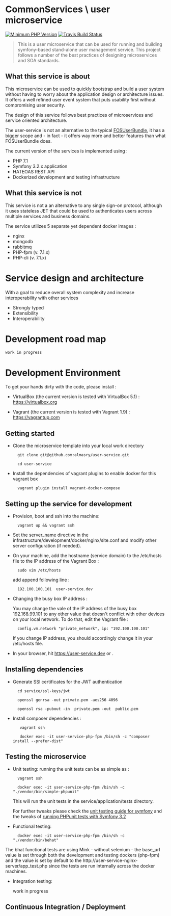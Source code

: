 CommonServices \ user microservice
==================================
   
[![Minimum PHP Version](https://img.shields.io/badge/php-%3E%3D%207.1-8892BF.svg?style=flat)](https://php.net/)   [![Travis Build Status](https://travis-ci.org/almasry/user-microservice.svg?branch=master)](https://travis-ci.org/almasry/user-microservice)



> This is a user microservice that can be used for running and building symfony-based stand-alone user management service. This project follows 
a number of the best practices of designing microservices and SOA standards. 


## What this service is about   

This microservice can be used to quickly bootstrap and build a user system without having to worry about the application design or architecture issues. 
It offers a well refined user event system that puts usability first without compromising user security.

The design of this service follows best practices of microservices and service oriented architecture. 

The user-service is not an alternative to the typical [FOSUserBundle](https://github.com/FriendsOfSymfony/FOSUserBundle), it has a bigger scope and - in fact - it offers way more and better features than what FOSUserBundle does.

The current version of the services is implemented using : 

* PHP 7.1
* Symfony 3.2.x application 
* HATEOAS REST API  
* Dockerized development and testing infrastructure


## What this service is not 

This service is not a an alternative to any single sign-on protocol, although it uses stateless JET that could be used to authenticates users across multiple services and business domains.  

The service utilizes 5 separate yet dependent docker images :

* nginx 
* mongodb
* rabbitmq
* PHP-fpm (v. 7.1.x)
* PHP-cli (v. 7.1.x)

        
Service design and architecture    
===============================
With a goal to reduce overall system complexity and increase interoperability with other services  

* Strongly typed
* Extensibility 
* Interoperability

Development road map     
====================

    work in progress 

    
Development Environment  
=========================

To get your hands dirty with the code, please install  :

- VirtualBox (the current version is tested with VirtualBox 5.1) :  https://virtualbox.org 

- Vagrant (the current version is tested with Vagrant 1.9) : https://vagrantup.com


## Getting started  

- Clone the microservice template into your local work directory 
  
        git clone git@github.com:almasry/user-service.git
        
        cd user-service 

- Install the dependencies of vagrant plugins to enable docker for this vagrant box 

        vagrant plugin install vagrant-docker-compose

    
## Setting up the service for development  

- Provision, boot and ssh into the machine:
        
        vagrant up && vagrant ssh
    
- Set the server_name directive in the infrastructure/development/docker/nginx/site.conf and modify other server configuration (if needed).

- On your machine, add the hostname (service domain) to the /etc/hosts file to the IP address of the Vagrant Box :
 
        sudo vim /etc/hosts 
        
    add append following line :
        
        192.100.100.101  user-service.dev 
        
- Changing the busy box IP address :     
    
    You may change the vale of the IP address of the busy box 192.168.99.101 to any other value that doesn't conflict with other devices on your local network. To do that, edit the Vagrant file : 
     
        config.vm.network "private_network", ip: "192.100.100.101"

    If you change IP address, you should accordingly change it in your /etc/hosts file.
        
-    In your browser, hit https://user-service.dev or .  


## Installing dependencies 

- Generate SSl certificates for the JWT authentication 

        cd service/ssl-keys/jwt

        openssl genrsa -out private.pem -aes256 4096
            
        openssl rsa -pubout -in  private.pem -out  public.pem
            

-    Install composer dependencies :
     
            vagrant ssh 
            
            docker exec -it user-service-php-fpm /bin/sh -c "composer install --prefer-dist"


## Testing the microservice   

- Unit testing: running the unit tests can be as simple as : 

        vagrant ssh 
            
        docker exec -it user-service-php-fpm /bin/sh -c "./vendor/bin/simple-phpunit"

    This will run the unit tests in the  service/application/tests directory.
    
    For further tweaks please check the [unit testing guide for symfony](http://symfony.com/doc/current/create_framework/unit_testing.html) and the tweaks of [running PHPunit tests with Symfony 3.2](http://symfony.com/blog/how-to-solve-phpunit-issues-in-symfony-3-2-applications) 
    

- Functional testing: 
    
                
        docker exec -it user-service-php-fpm /bin/sh -c "./vendor/bin/behat"


The bhat functional tests are using Mink - without selenium - the base_url value is set through both the development and testing dockers (php-fpm) and the value is set by default to the http://user-service-nginx-server/app_test.php  since the tests are run internally across the docker machines.
    
    
- Integration testing: 
    
    work in progress 


## Continuous Integration / Deployment   

